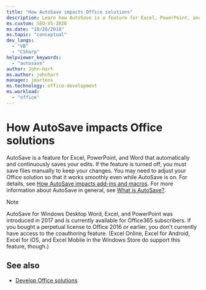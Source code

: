 ```yaml
---
title: "How AutoSave impacts Office solutions"
description: Learn how AutoSave is a feature for Excel, PowerPoint, and Word that automatically and continuously saves your edits.
ms.custom: SEO-VS-2020
ms.date: "10/26/2018"
ms.topic: "conceptual"
dev_langs:
  - "VB"
  - "CSharp"
helpviewer_keywords:
  - "autosave"
author: John-Hart
ms.author: johnhart
manager: jmartens
ms.technology: office-development
ms.workload:
  - "office"
---
```

# How AutoSave impacts Office solutions

AutoSave is a feature for Excel, PowerPoint, and Word that automatically and continuously saves your edits. If the feature is turned off, you must save files manually to keep your changes. You may need to adjust your Office solution so that it works smoothly even while AutoSave is on. For details, see [How AutoSave impacts add-ins and macros](/office/vba/library-reference/concepts/how-autosave-impacts-addins-and-macros). For more information about AutoSave in general, see [What is AutoSave?](https://support.office.com/en-US/article/What-is-AutoSave-6d6bd723-ebfd-4e40-b5f6-ae6e8088f7a5).

> [!NOTE]
> AutoSave for Windows Desktop Word, Excel, and PowerPoint was introduced in 2017 and is currently available for Office365 subscribers. If you bought a perpetual license to Office 2016 or earlier, you don't currently have access to the coauthoring feature. (Excel Online, Excel for Android, Excel for iOS, and Excel Mobile in the Windows Store do support this feature, though.)

## See also
- [Develop Office solutions](./developing-office-solutions.md)

